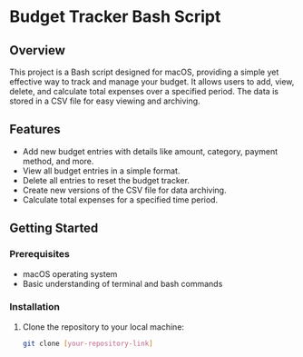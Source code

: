 # Budget Tracker Bash Script

## Overview
This project is a Bash script designed for macOS, providing a simple yet effective way to track and manage your budget. It allows users to add, view, delete, and calculate total expenses over a specified period. The data is stored in a CSV file for easy viewing and archiving.

## Features
- Add new budget entries with details like amount, category, payment method, and more.
- View all budget entries in a simple format.
- Delete all entries to reset the budget tracker.
- Create new versions of the CSV file for data archiving.
- Calculate total expenses for a specified time period.

## Getting Started

### Prerequisites
- macOS operating system
- Basic understanding of terminal and bash commands

### Installation
1. Clone the repository to your local machine:
   ```bash
   git clone [your-repository-link]
